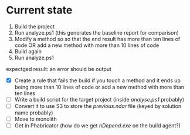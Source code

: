 # Current state

1. Build the project
2. Run analyze.ps1 (this generates the baseline report for comparison)
3. Modify a method so so that the end result has more than ten lines of code OR add a new method with more than 10 lines of code
4. Build again
5. Run analyze.ps1

expectged result: an error should be output


- [X] Create a rule that fails the build if you touch a method and it ends up being more than 10 lines of code or add a new method with more than ten lines
- [ ] Write a build script for the target project (inside _analyse.ps1_ probably)
- [ ] Convert it to use S3 to store the _previous.ndar_ file (keyed by solution name probably)
- [ ] Move to monolith
- [ ] Get in Phabricator (how do we get _nDepend.exe_ on the build agent?)